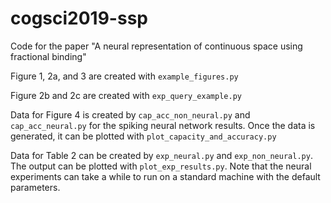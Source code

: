 # cogsci2019-ssp
Code for the paper "A neural representation of continuous space using fractional binding"

Figure 1, 2a, and 3 are created with `example_figures.py`

Figure 2b and 2c are created with `exp_query_example.py`

Data for Figure 4 is created by `cap_acc_non_neural.py` and `cap_acc_neural.py` for the spiking neural network results. Once the data is generated, it can be plotted with `plot_capacity_and_accuracy.py`

Data for Table 2 can be created by `exp_neural.py` and `exp_non_neural.py`. The output can be plotted with `plot_exp_results.py`. Note that the neural experiments can take a while to run on a standard machine with the default parameters.
